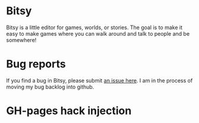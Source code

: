 # Bitsy
Bitsy is a little editor for games, worlds, or stories.
The goal is to make it easy to make games where you can walk around and talk to people and be somewhere!

# Bug reports
If you find a bug in Bitsy, please submit [an issue here](https://github.com/le-doux/bitsy/issues).
I am in the process of moving my bug backlog into github.

# GH-pages hack injection
